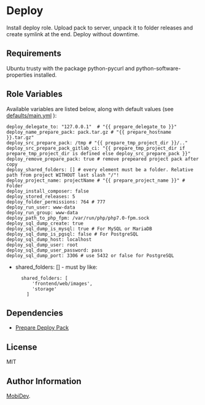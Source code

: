 Deploy
=========

Install deploy role. Upload pack to server, unpack it to folder releases and create symlink at the end. Deploy without downtime.

Requirements
------------

Ubuntu trusty with the package python-pycurl and python-software-properties installed.

Role Variables
--------------

Available variables are listed below, along with default values (see [defaults/main.yml](defaults/main.yml) ):

    deploy_delegate_to: "127.0.0.1"  # "{{ prepare_delegate_to }}"
    deploy_name_prepare_pack: pack.tar.gz # "{{ prepare_hostname }}.tar.gz"
    deploy_src_prepare_pack: /tmp # "{{ prepare_tmp_project_dir }}/.."
    deploy_src_prepare_pack_gitlab_ci: "{{ prepare_tmp_project_dir if prepare_tmp_project_dir is defined else deploy_src_prepare_pack }}"
    deploy_remove_prepare_pack: true # remove prepeared project pack after copy
    deploy_shared_folders: [] # every element must be a folder. Relative path from project WITHOUT last slash "/"!
    deploy_project_name: projectName # "{{ prepare_project_name }}" # Folder
    deploy_install_composer: false
    deploy_stored_releases: 5
    deploy_folder_permissions: 764 # 777
    deploy_run_user: www-data
    deploy_run_group: www-data
    deploy_path_to_php_fpm: /var/run/php/php7.0-fpm.sock
    deploy_sql_dump_create: true
    deploy_sql_dump_is_mysql: true # For MySQL or MariaDB
    deploy_sql_dump_is_pgsql: false # For PostgreSQL
    deploy_sql_dump_host: localhost
    deploy_sql_dump_user: root
    deploy_sql_dump_user_password: pass
    deploy_sql_dump_port: 3306 # use 5432 or false for PostgreSQL

- shared_folders: [] - must by like:

        shared_folders: [
            'frontend/web/images',
            'storage'
          ]
      

Dependencies
------------

- [Prepare Deploy Pack](https://gitlab.mobidev.biz/ansible/prepare-deploy-pack)

License
-------

MIT

Author Information
------------------

[MobiDev](http://mobidev.biz/).